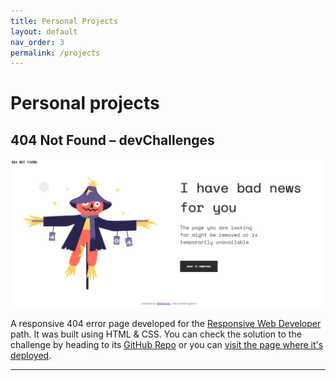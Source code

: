 ```yaml
---
title: Personal Projects
layout: default
nav_order: 3
permalink: /projects
---
```

# Personal projects

## 404 Not Found – devChallenges

![screenshot](/images/screenshot-2023-04-24-182717.png)

A responsive 404 error page developed for the [Responsive Web Developer] path. It was built using HTML & CSS. You can check the solution to the challenge by heading to its [GitHub Repo] or you can [visit the page where it's deployed].

----

[Responsive Web Developer]: https://devchallenges.io/paths/responsive-web-developer
[visit the page where it's deployed]: https://igvincon.github.io/error-page-devchallenge/
[GitHub Repo]: https://github.com/IgVincon/error-page-devchallenge
